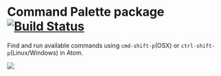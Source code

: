 # Command Palette package [![Build Status](https://travis-ci.org/atom/command-palette.svg?branch=master)](https://travis-ci.org/atom/command-palette)

Find and run available commands using `cmd-shift-p`(OSX) or `ctrl-shift-p`(Linux/Windows) in Atom.

![](https://f.cloud.github.com/assets/671378/2241354/2908b768-9ccd-11e3-9da1-a11753c0495d.png)
